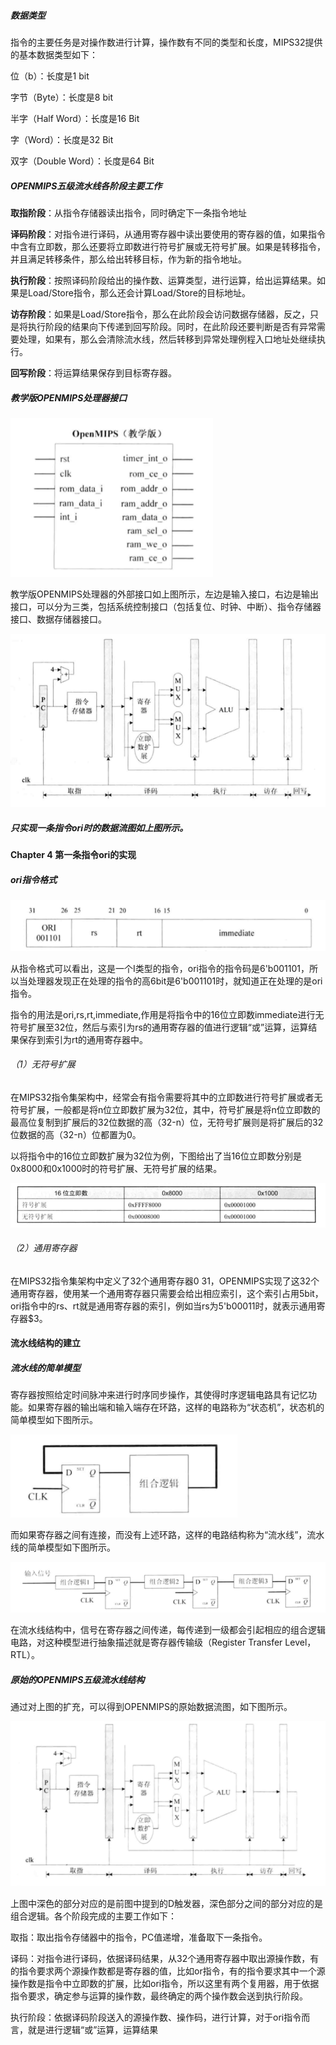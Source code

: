 ##### 数据类型

指令的主要任务是对操作数进行计算，操作数有不同的类型和长度，MIPS32提供的基本数据类型如下：

位（b）：长度是1 bit

字节（Byte）：长度是8 bit

半字（Half Word）：长度是16 Bit

字（Word）：长度是32 Bit

双字（Double Word）：长度是64 Bit

##### OPENMIPS五级流水线各阶段主要工作

**取指阶段**：从指令存储器读出指令，同时确定下一条指令地址

**译码阶段**：对指令进行译码，从通用寄存器中读出要使用的寄存器的值，如果指令中含有立即数，那么还要将立即数进行符号扩展或无符号扩展。如果是转移指令，并且满足转移条件，那么给出转移目标，作为新的指令地址。

**执行阶段**：按照译码阶段给出的操作数、运算类型，进行运算，给出运算结果。如果是Load/Store指令，那么还会计算Load/Store的目标地址。

**访存阶段**：如果是Load/Store指令，那么在此阶段会访问数据存储器，反之，只是将执行阶段的结果向下传递到回写阶段。同时，在此阶段还要判断是否有异常需要处理，如果有，那么会清除流水线，然后转移到异常处理例程入口地址处继续执行。

**回写阶段**：将运算结果保存到目标寄存器。

##### 教学版OPENMIPS处理器接口

![1](./images/2.png)

教学版OPENMIPS处理器的外部接口如上图所示，左边是输入接口，右边是输出接口，可以分为三类，包括系统控制接口（包括复位、时钟、中断）、指令存储器接口、数据存储器接口。



![1](./images/1.png)

##### 只实现一条指令ori时的数据流图如上图所示。

#### Chapter 4 第一条指令ori的实现

##### ori指令格式

<img src="./images/3.png" alt="3"  />

从指令格式可以看出，这是一个I类型的指令，ori指令的指令码是6'b001101，所以当处理器发现正在处理的指令的高6bit是6'b001101时，就知道正在处理的是ori指令。

指令的用法是ori,rs,rt,immediate,作用是将指令中的16位立即数immediate进行无符号扩展至32位，然后与索引为rs的通用寄存器的值进行逻辑“或”运算，运算结果保存到索引为rt的通用寄存器中。

###### （1）无符号扩展

在MIPS32指令集架构中，经常会有指令需要将其中的立即数进行符号扩展或者无符号扩展，一般都是将n位立即数扩展为32位，其中，符号扩展是将n位立即数的最高位复制到扩展后的32位数据的高（32-n）位，无符号扩展则是将扩展后的32位数据的高（32-n）位都置为0。

以将指令中的16位立即数扩展为32位为例，下图给出了当16位立即数分别是0x8000和0x1000时的符号扩展、无符号扩展的结果。

![4](./images/4.png)

###### （2）通用寄存器

在MIPS32指令集架构中定义了32个通用寄存器$0~$31，OPENMIPS实现了这32个通用寄存器，使用某一个通用寄存器只需要会给出相应索引，这个索引占用5bit，ori指令中的rs、rt就是通用寄存器的索引，例如当rs为5'b00011时，就表示通用寄存器$3。

#### 流水线结构的建立

##### 流水线的简单模型

寄存器按照给定时间脉冲来进行时序同步操作，其使得时序逻辑电路具有记忆功能。如果寄存器的输出端和输入端存在环路，这样的电路称为“状态机”，状态机的简单模型如下图所示。

![5](./images/5.png)

而如果寄存器之间有连接，而没有上述环路，这样的电路结构称为“流水线”，流水线的简单模型如下图所示。

![6](./images/6.png)

在流水线结构中，信号在寄存器之间传递，每传递到一级都会引起相应的组合逻辑电路，对这种模型进行抽象描述就是寄存器传输级（Register Transfer Level，RTL）。

##### 原始的OPENMIPS五级流水线结构

通过对上图的扩充，可以得到OPENMIPS的原始数据流图，如下图所示。

![7](./images/7.png)

上图中深色的部分对应的是前图中提到的D触发器，深色部分之间的部分对应的是组合逻辑。各个阶段完成的主要工作如下：

取指：取出指令存储器中的指令，PC值递增，准备取下一条指令。

译码：对指令进行译码，依据译码结果，从32个通用寄存器中取出源操作数，有的指令要求两个源操作数都是寄存器的值，比如or指令，有的指令要求其中一个源操作数是指令中立即数的扩展，比如ori指令，所以这里有两个复用器，用于依据指令要求，确定参与运算的操作数，最终确定的两个操作数会送到执行阶段。

执行阶段：依据译码阶段送入的源操作数、操作码，进行计算，对于ori指令而言，就是进行逻辑“或”运算，运算结果